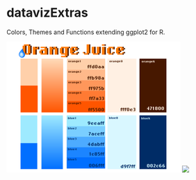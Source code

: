 # datavizExtras
Colors, Themes and Functions extending ggplot2 for R.

<img src="orangeJuiceColors.png" width="400">

<img src="RecRockCanyonColors.png" width="400">
